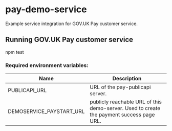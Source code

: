 # pay-demo-service
Example service integration for GOV.UK Pay customer service.

## Running GOV.UK Pay customer service

npm test

### Required environment variables:

| Name | Description |
| ---- | ----------- |
| PUBLICAPI_URL | URL of the pay-publicapi server. |
| DEMOSERVICE_PAYSTART_URL | publicly reachable URL of this demo-server. Used to create the payment success page URL. |
